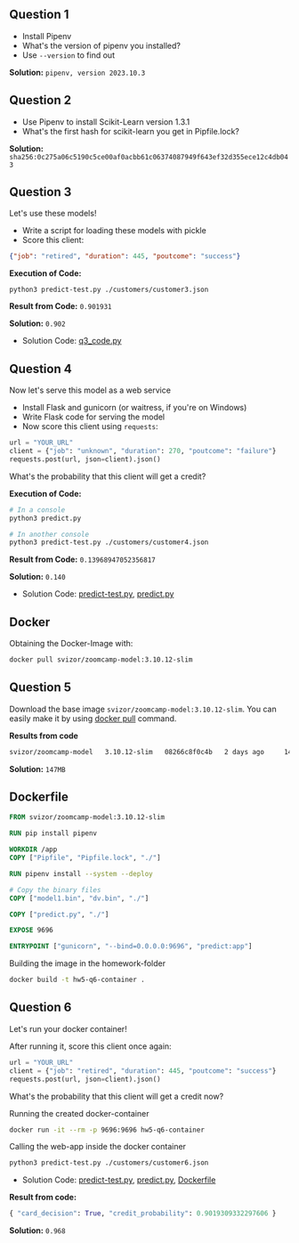 ## Question 1

* Install Pipenv
* What's the version of pipenv you installed?
* Use `--version` to find out

**Solution:** `pipenv, version 2023.10.3`

## Question 2
- Use Pipenv to install Scikit-Learn version 1.3.1
- What's the first hash for scikit-learn you get in Pipfile.lock?

**Solution:** `sha256:0c275a06c5190c5ce00af0acbb61c06374087949f643ef32d355ece12c4db043`


## Question 3

Let's use these models!

* Write a script for loading these models with pickle
* Score this client:

```json
{"job": "retired", "duration": 445, "poutcome": "success"}
```

**Execution of Code:**
```
python3 predict-test.py ./customers/customer3.json
```

**Result from Code:** `0.901931`

**Solution:** `0.902`
- Solution Code: [q3_code.py](q3_code.py) 


## Question 4

Now let's serve this model as a web service

- Install Flask and gunicorn (or waitress, if you're on Windows)
- Write Flask code for serving the model
- Now score this client using `requests`:

```python
url = "YOUR_URL"
client = {"job": "unknown", "duration": 270, "poutcome": "failure"}
requests.post(url, json=client).json()
```

What's the probability that this client will get a credit?

**Execution of Code:**
```bash
# In a console
python3 predict.py

# In another console
python3 predict-test.py ./customers/customer4.json
```
**Result from Code:** `0.13968947052356817`

**Solution:**  `0.140`

- Solution Code: [predict-test.py](predict-test.py), [predict.py](predict.py) 

## Docker
Obtaining the Docker-Image with:
```bash
docker pull svizor/zoomcamp-model:3.10.12-slim
```

## Question 5

Download the base image `svizor/zoomcamp-model:3.10.12-slim`. You can easily make it by using [docker pull](https://docs.docker.com/engine/reference/commandline/pull/) command.

**Results from code**
```bash
svizor/zoomcamp-model   3.10.12-slim   08266c8f0c4b   2 days ago     147MB
```
**Solution:** `147MB`

## Dockerfile

```Dockerfile
FROM svizor/zoomcamp-model:3.10.12-slim

RUN pip install pipenv

WORKDIR /app
COPY ["Pipfile", "Pipfile.lock", "./"]

RUN pipenv install --system --deploy

# Copy the binary files
COPY ["model1.bin", "dv.bin", "./"]

COPY ["predict.py", "./"]

EXPOSE 9696

ENTRYPOINT ["gunicorn", "--bind=0.0.0.0:9696", "predict:app"]
```

Building the image in the homework-folder
```bash
docker build -t hw5-q6-container .
```

## Question 6

Let's run your docker container!

After running it, score this client once again:

```python
url = "YOUR_URL"
client = {"job": "retired", "duration": 445, "poutcome": "success"}
requests.post(url, json=client).json()
```

What's the probability that this client will get a credit now?

Running the created docker-container
```bash
docker run -it --rm -p 9696:9696 hw5-q6-container
```
Calling the web-app inside the docker container
```bash
python3 predict-test.py ./customers/customer6.json
```

- Solution Code: [predict-test.py](predict-test.py), [predict.py](predict.py), [Dockerfile](Dockerfile)

**Result from code:**
```python
{ "card_decision": True, "credit_probability": 0.9019309332297606 }
```
**Solution:** `0.968`